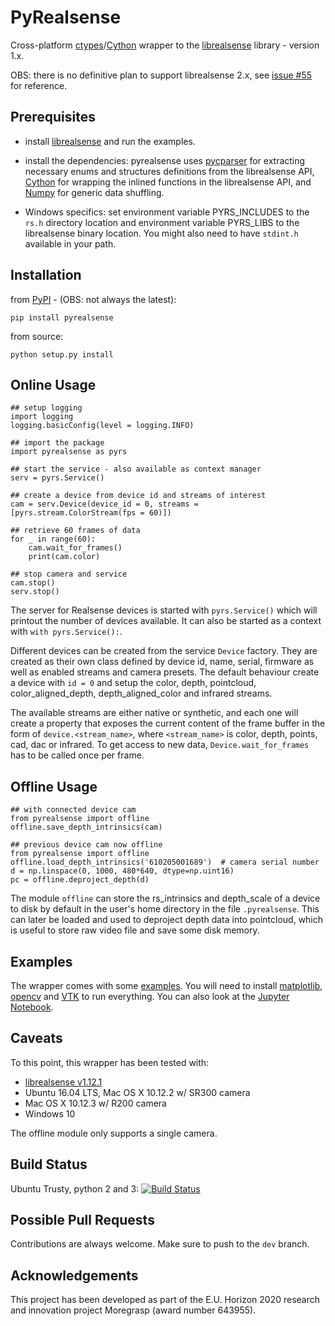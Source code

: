 # PyRealsense

Cross-platform [ctypes](https://docs.python.org/2/library/ctypes.html)/[Cython](http://cython.org/) wrapper to the [librealsense](https://github.com/IntelRealSense/librealsense) library - version 1.x.

OBS: there is no definitive plan to support librealsense 2.x, see [issue #55](https://github.com/toinsson/pyrealsense/issues/55) for reference.


## Prerequisites

- install [librealsense](https://github.com/IntelRealSense/librealsense#installation-guide) and run the examples.

- install the dependencies: pyrealsense uses [pycparser](https://github.com/eliben/pycparser) for extracting necessary enums and structures definitions from the librealsense API, [Cython](http://cython.org/) for wrapping the inlined functions in the librealsense API, and [Numpy](http://www.numpy.org/) for generic data shuffling.

- Windows specifics: set environment variable PYRS_INCLUDES to the `rs.h` directory location and environment variable PYRS_LIBS to the librealsense binary location. You might also need to have `stdint.h` available in your path.


## Installation

from [PyPI](https://pypi.python.org/pypi/pyrealsense/2.2) - (OBS: not always the latest):

    pip install pyrealsense

from source:

    python setup.py install


## Online Usage

```
## setup logging
import logging
logging.basicConfig(level = logging.INFO)

## import the package
import pyrealsense as pyrs

## start the service - also available as context manager
serv = pyrs.Service()

## create a device from device id and streams of interest
cam = serv.Device(device_id = 0, streams = [pyrs.stream.ColorStream(fps = 60)])

## retrieve 60 frames of data
for _ in range(60):
    cam.wait_for_frames()
    print(cam.color)

## stop camera and service
cam.stop()
serv.stop()
```

The server for Realsense devices is started with `pyrs.Service()` which will printout the number of devices available. It can also be started as a context with `with pyrs.Service():`.

Different devices can be created from the service `Device` factory. They are created as their own class defined by device id, name, serial, firmware as well as enabled streams and camera presets. The default behaviour create a device with `id = 0` and setup the color, depth, pointcloud, color_aligned_depth, depth_aligned_color and infrared streams.

The available streams are either native or synthetic, and each one will create a property that exposes the current content of the frame buffer in the form of `device.<stream_name>`, where `<stream_name>` is color, depth, points, cad, dac or infrared. To get access to new data, `Device.wait_for_frames` has to be called once per frame.


## Offline Usage
```
## with connected device cam
from pyrealsense import offline
offline.save_depth_intrinsics(cam)
```

```
## previous device cam now offline
from pyrealsense import offline
offline.load_depth_intrinsics('610205001689')  # camera serial number
d = np.linspace(0, 1000, 480*640, dtype=np.uint16)
pc = offline.deproject_depth(d)
```

The module `offline` can store the rs_intrinsics and depth_scale of a device to disk by default in the user's home directory in the file `.pyrealsense`. This can later be loaded and used to deproject depth data into pointcloud, which is useful to store raw video file and save some disk memory.


## Examples

The wrapper comes with some [examples](https://github.com/toinsson/pyrealsense/tree/master/examples). You will need to install [matplotlib](http://matplotlib.org/), [opencv](http://opencv.org/) and [VTK](http://www.vtk.org/) to run everything. You can also look at the [Jupyter Notebook](https://github.com/toinsson/pyrealsense/blob/master/examples/show_jupyter.ipynb).


## Caveats

To this point, this wrapper has been tested with:

- [librealsense v1.12.1](https://github.com/IntelRealSense/librealsense/tree/v1.12.1)
- Ubuntu 16.04 LTS, Mac OS X 10.12.2 w/ SR300 camera
- Mac OS X 10.12.3 w/ R200 camera
- Windows 10

The offline module only supports a single camera.


## Build Status

Ubuntu Trusty, python 2 and 3: [![Build Status](https://travis-ci.org/toinsson/pyrealsense.svg?branch=master)](https://travis-ci.org/toinsson/pyrealsense)


## Possible Pull Requests

Contributions are always welcome. Make sure to push to the `dev` branch.

## Acknowledgements
This project has been developed as part of the E.U. Horizon 2020 research and innovation project Moregrasp (award number 643955).
